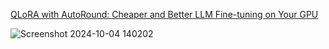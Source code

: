 [QLoRA with AutoRound: Cheaper and Better LLM Fine-tuning on Your GPU](https://huggingface.co/blog/bnjmnmarie/qlora-with-autoround-cheaper)

![Screenshot 2024-10-04 140202](https://github.com/user-attachments/assets/ddc8b2e7-1f99-47aa-8d55-344ce3fff43d)
